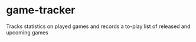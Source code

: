 # game-tracker
Tracks statistics on played games and records a to-play list of released and upcoming games
